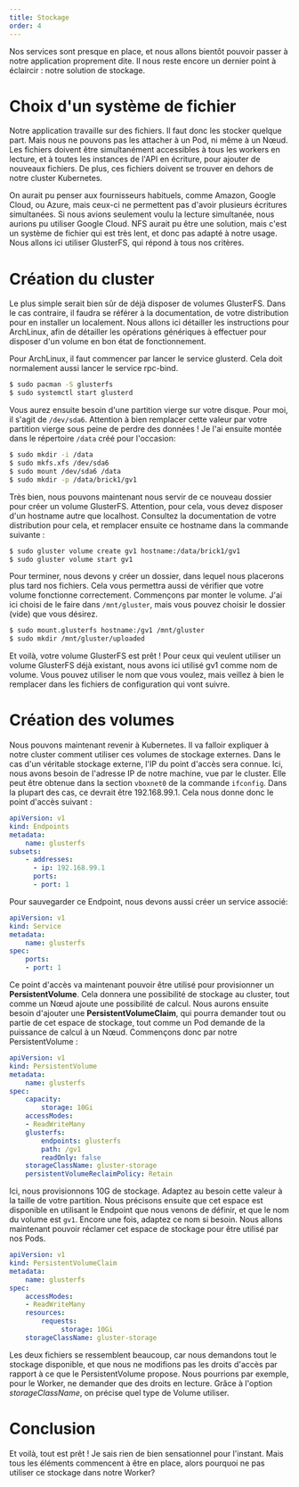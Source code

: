 ```yaml
---
title: Stockage
order: 4
---
```

Nos services sont presque en place, et nous allons bientôt pouvoir passer à notre application proprement dite. Il nous reste encore un dernier point à éclaircir : notre solution de stockage.

# Choix d'un système de fichier
Notre application travaille sur des fichiers. Il faut donc les stocker quelque part. Mais nous ne pouvons pas les attacher à un Pod, ni même à un Nœud. Les fichiers doivent être simultanément accessibles à tous les workers en lecture, et à toutes les instances de l'API en écriture, pour ajouter de nouveaux fichiers. De plus, ces fichiers doivent se trouver en dehors de notre cluster Kubernetes.

On aurait pu penser aux fournisseurs habituels, comme Amazon, Google Cloud, ou Azure, mais ceux-ci ne permettent pas d'avoir plusieurs écritures simultanées. Si nous avions seulement voulu la lecture simultanée, nous aurions pu utiliser Google Cloud. NFS aurait pu être une solution, mais c'est un système de fichier qui est très lent, et donc pas adapté à notre usage. Nous allons ici utiliser GlusterFS, qui répond à tous nos critères.

# Création du cluster
Le plus simple serait bien sûr de déjà disposer de volumes GlusterFS. Dans le cas contraire, il faudra se référer à la documentation, de votre distribution pour en installer un localement. Nous allons ici détailler les instructions pour ArchLinux, afin de détailler les opérations génériques à effectuer pour disposer d'un volume en bon état de fonctionnement.

Pour ArchLinux, il faut commencer par lancer le service glusterd. Cela doit normalement aussi lancer le service rpc-bind.
```bash
$ sudo pacman -S glusterfs
$ sudo systemctl start glusterd
```

Vous aurez ensuite besoin d'une partition vierge sur votre disque. Pour moi, il s'agit de `/dev/sda6`. Attention à bien remplacer cette valeur par votre partition vierge sous peine de perdre des données ! Je l'ai ensuite montée dans le répertoire `/data` créé pour l'occasion:

```bash
$ sudo mkdir -i /data
$ sudo mkfs.xfs /dev/sda6
$ sudo mount /dev/sda6 /data
$ sudo mkdir -p /data/brick1/gv1
```

Très bien, nous pouvons maintenant nous servir de ce nouveau dossier pour créer un volume GlusterFS. Attention, pour cela, vous devez disposer d'un hostname autre que localhost. Consultez la documentation de votre distribution pour cela, et remplacer ensuite ce hostname dans la commande suivante :

```bash
$ sudo gluster volume create gv1 hostname:/data/brick1/gv1
$ sudo gluster volume start gv1
```

Pour terminer, nous devons y créer un dossier, dans lequel nous placerons plus tard nos fichiers. Cela vous permettra aussi de vérifier que votre volume fonctionne correctement. Commençons par monter le volume. J'ai ici choisi de le faire dans `/mnt/gluster`, mais vous pouvez choisir le dossier (vide) que vous désirez.

```bash
$ sudo mount.glusterfs hostname:/gv1 /mnt/gluster
$ sudo mkdir /mnt/gluster/uploaded
```

Et voilà, votre volume GlusterFS est prêt ! Pour ceux qui veulent utiliser un volume GlusterFS déjà existant, nous avons ici utilisé gv1 comme nom de volume.  Vous pouvez utiliser le nom que vous voulez, mais veillez à bien le remplacer dans les fichiers de configuration qui vont suivre. 

# Création des volumes
Nous pouvons maintenant revenir à Kubernetes. Il va falloir expliquer à notre cluster comment utiliser ces volumes de stockage externes. Dans le cas d'un véritable stockage externe, l'IP du point d'accès sera connue. Ici, nous avons besoin de l'adresse IP de notre machine, vue par le cluster. Elle peut être obtenue dans la section `vboxnet0` de la commande `ifconfig`. Dans la plupart des cas, ce devrait être 192.168.99.1. Cela nous donne donc le point d'accès suivant :

```yaml
apiVersion: v1
kind: Endpoints
metadata:
    name: glusterfs
subsets:
    - addresses:
      - ip: 192.168.99.1
      ports:
      - port: 1
```

Pour sauvegarder ce Endpoint, nous devons aussi créer un service associé:
```yaml
apiVersion: v1
kind: Service
metadata:
    name: glusterfs
spec:
    ports:
    - port: 1
```

Ce point d'accès va maintenant pouvoir être utilisé pour provisionner un **PersistentVolume**. Cela donnera une possibilité de stockage au cluster, tout comme un Nœud ajoute une possibilité de calcul. Nous aurons ensuite besoin d'ajouter une **PersistentVolumeClaim**, qui pourra demander tout ou partie de cet espace de stockage, tout comme un Pod demande de la puissance de calcul à un Nœud. Commençons donc par notre PersistentVolume :

```yaml
apiVersion: v1
kind: PersistentVolume
metadata:
    name: glusterfs
spec:
    capacity:
        storage: 10Gi
    accessModes:
    - ReadWriteMany
    glusterfs:
        endpoints: glusterfs
        path: /gv1
        readOnly: false
    storageClassName: gluster-storage
    persistentVolumeReclaimPolicy: Retain
```

Ici, nous provisionnons 10G de stockage. Adaptez au besoin cette valeur à la taille de votre partition. Nous précisons ensuite que cet espace est disponible en utilisant le Endpoint que nous venons de définir, et que le nom du volume est `gv1`. Encore une fois, adaptez ce nom si besoin. Nous allons maintenant pouvoir réclamer cet espace de stockage pour être utilisé par nos Pods.

```yaml
apiVersion: v1
kind: PersistentVolumeClaim
metadata:
    name: glusterfs
spec:
    accessModes:
    - ReadWriteMany
    resources:
        requests:
             storage: 10Gi
    storageClassName: gluster-storage
```

Les deux fichiers se ressemblent beaucoup, car nous demandons tout le stockage disponible, et que nous ne modifions pas les droits d'accès par rapport à ce que le PersistentVolume propose. Nous pourrions par exemple, pour le Worker, ne demander que des droits en lecture. Grâce à l'option *storageClassName*, on précise quel type de Volume utiliser.

# Conclusion

Et voilà, tout est prêt ! Je sais rien de bien sensationnel pour l'instant. Mais tous les éléments commencent à être en place, alors pourquoi ne pas utiliser ce stockage dans notre Worker?
